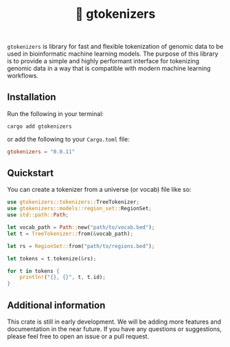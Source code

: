 <h1 align="center">
🧬 gtokenizers
</h1>
<br/>

`gtokenizers` is library for fast and flexible tokenization of genomic data to be used in bioinformatic machine learning models. The purpose of this library is to provide a simple and highly performant interface for tokenizing genomic data in a way that is compatible with modern machine learning workflows.

## Installation
Run the following in your terminal:
```console
cargo add gtokenizers
```

or add the following to your `Cargo.toml` file:
```toml
gtokenizers = "0.0.11"
``````

## Quickstart
You can create a tokenizer from a universe (or vocab) file like so:
```rust
use gtokenizers::tokenizers::TreeTokenizer;
use gtokenizers::models::region_set::RegionSet;
use std::path::Path;

let vocab_path = Path::new("path/to/vocab.bed");
let t = TreeTokenizer::from(&vocab_path);

let rs = RegionSet::from("path/to/regions.bed");

let tokens = t.tokenize(&rs);

for t in tokens {
    println!("{}, {}", t, t.id);
}
```

## Additional information
This crate is still in early development. We will be adding more features and documentation in the near future. If you have any questions or suggestions, please feel free to open an issue or a pull request.